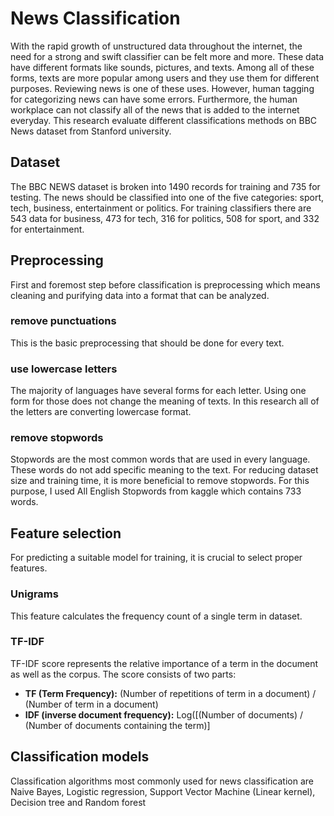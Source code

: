# News Classification
With the rapid growth of unstructured data throughout the internet, the need for a strong and swift classifier can be felt more and more. These data have different formats like sounds, pictures, and texts. Among all of these forms, texts are more popular among users and they use them for different purposes. Reviewing news is one of these uses. However, human tagging for categorizing news can have some errors. Furthermore, the human workplace can not classify all of the news that is added to the internet everyday.
This research evaluate different classifications methods on BBC News dataset from Stanford university.

## Dataset
The BBC NEWS dataset is broken into 1490 records for training and 735 for testing. The news should be classified into one of the five categories: sport, tech, business, entertainment or politics. For training classifiers there are 543 data for business, 473 for tech, 316 for politics, 508 for sport, and 332 for entertainment.

## Preprocessing
First and foremost step before classification is preprocessing which means cleaning and purifying data into a format that can be analyzed.

### remove punctuations
This is the basic preprocessing that should be done for every text.

### use lowercase letters
The majority of languages have several forms for each letter. Using one form for those does not change the meaning of texts. In this research all of the letters are converting lowercase format.

### remove stopwords
Stopwords are the most common words that are used in every language. These words do not add specific meaning to the text. For reducing dataset size and training time, it is more beneficial to remove stopwords.
For this purpose, I used All English Stopwords from kaggle which contains 733 words.

## Feature selection
For predicting a suitable model for training, it is crucial to select proper features.

### Unigrams
This feature calculates the frequency count of a single term in dataset.

### TF-IDF
TF-IDF score represents the relative importance of a term in the document as well as the corpus. The score consists of two parts:
* __TF (Term Frequency):__ (Number of repetitions of term in a document) / (Number of term in a document)
* __IDF (inverse document frequency):__ Log([(Number of documents) / (Number of documents containing the term)]

## Classification models
Classification algorithms most commonly used for news classification are Naive Bayes, Logistic regression, Support Vector Machine (Linear kernel), Decision tree and Random forest
